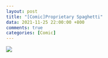 ```yaml
---
layout: post
title: "[Comic]Proprietary Spaghetti"
data: 2021-11-25 22:00:00 +800
comments: true
categories: [Comic]
---
```


![](/MyBlog/images/mypaint-prop-spagh.png)

